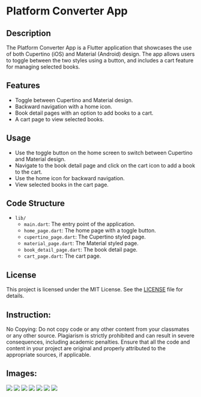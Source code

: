 # Platform Converter App

## Description
The Platform Converter App is a Flutter application that showcases the use of both Cupertino (iOS) and Material (Android) design. The app allows users to toggle between the two styles using a button, and includes a cart feature for managing selected books. 

## Features
- Toggle between Cupertino and Material design.
- Backward navigation with a home icon.
- Book detail pages with an option to add books to a cart.
- A cart page to view selected books.

## Usage
- Use the toggle button on the home screen to switch between Cupertino and Material design.
- Navigate to the book detail page and click on the cart icon to add a book to the cart.
- Use the home icon for backward navigation.
- View selected books in the cart page.

## Code Structure
- `lib/`
  - `main.dart`: The entry point of the application.
  - `home_page.dart`: The home page with a toggle button.
  - `cupertino_page.dart`: The Cupertino styled page.
  - `material_page.dart`: The Material styled page.
  - `book_detail_page.dart`: The book detail page.
  - `cart_page.dart`: The cart page.

## License
This project is licensed under the MIT License. See the [LICENSE](LICENSE) file for details.


## Instruction:
No Copying: Do not copy code or any other content from your classmates or any other source. Plagiarism is strictly prohibited and can result in severe consequences, including academic penalties. Ensure that all the code and content in your project are original and properly attributed to the appropriate sources, if applicable.

## Images:

<img src="https://github.com/aarchimaniya/Platform_Converter/assets/128701780/c707df0f-add9-4172-a8f4-3a8ac2a570ea">
<img src="https://github.com/aarchimaniya/Platform_Converter/assets/128701780/c0ac1ece-4a3a-4a5a-8d27-5dd50bc43d54">
<img src="https://github.com/aarchimaniya/Platform_Converter/assets/128701780/ec863699-11a8-407e-aef2-520f05a073bc">
<img src="https://github.com/aarchimaniya/Platform_Converter/assets/128701780/a0c943c6-3d9a-4588-807b-ef0ac559afff">
<img src="https://github.com/aarchimaniya/Platform_Converter/assets/128701780/adaabea6-87d8-465c-b943-c9582d3d0f03">
<img src="https://github.com/aarchimaniya/Platform_Converter/assets/128701780/14c2a172-2d0b-4971-b66d-ec4422e80965">
<img src="https://github.com/aarchimaniya/Platform_Converter/assets/128701780/14c2a172-2d0b-4971-b66d-ec4422e80965">




